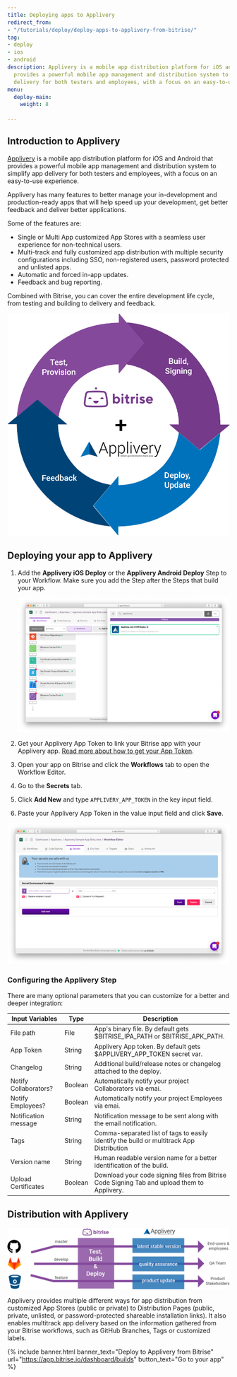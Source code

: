 ```yaml
---
title: Deploying apps to Applivery
redirect_from:
- "/tutorials/deploy/deploy-apps-to-applivery-from-bitrise/"
tag:
- deploy
- ios
- android
description: Applivery is a mobile app distribution platform for iOS and Android that
  provides a powerful mobile app management and distribution system to simplify app
  delivery for both testers and employees, with a focus on an easy-to-use experience.
menu:
  deploy-main:
    weight: 8

---
```

## Introduction to Applivery

[Applivery](https://www.applivery.com) is a mobile app distribution platform for iOS and Android that provides a powerful mobile app management and distribution system to simplify app delivery for both testers and employees, with a focus on an easy-to-use experience.

Applivery has many features to better manage your in-development and production-ready apps that will help speed up your development, get better feedback and deliver better applications.

Some of the features are:

* Single or Multi App customized App Stores with a seamless user experience for non-technical users.
* Multi-track and fully customized app distribution with multiple security configurations including SSO, non-registered users, password protected and unlisted apps.
* Automatic and forced in-app updates.
* Feedback and bug reporting.

Combined with Bitrise, you can cover the entire development life cycle, from testing and building to delivery and feedback.

![App life cycle with Applivery and Bitrise](/img/tutorials/deploy/applivery/fig1.png)

## Deploying your app to Applivery

1. Add the **Applivery iOS Deploy** or the **Applivery Android Deploy** Step to your Workflow. Make sure you add the Step after the Steps that build your app.

	![Applivery Workflow Step](/img/tutorials/deploy/applivery/tutorial1.png)

1. Get your Applivery App Token to link your Bitrise app with your Applivery app.
   [Read more about how to get your App Token](https://www.applivery.com/docs/api/authentication/).
2. Open your app on Bitrise and click the **Workflows** tab to open the Workflow Editor.
3. Go to the **Secrets** tab.
4. Click **Add New** and type `APPLIVERY_APP_TOKEN` in the key input field.
5. Paste your Applivery App Token in the value input field and click **Save**.

![Configuring Applivery App Token](/img/tutorials/deploy/applivery/tutorial2.png)

### Configuring the Applivery Step

There are many optional parameters that you can customize for a better and deeper integration:

| Input Variables | Type | Description |
| --- | --- | --- |
| File path | File | App's binary file. By default gets $BITRISE_IPA_PATH or $BITRISE_APK_PATH. |
| App Token | String | Applivery App token. By default gets $APPLIVERY_APP_TOKEN secret var. |
| Changelog | String | Additional build/release notes or changelog attached to the deploy. |
| Notify Collaborators? | Boolean | Automatically notify your project Collaborators vía emai. |
| Notify Employees? | Boolean | Automatically notify your project Employees vía emai. |
| Notification message | String | Notification message to be sent along with the email notification. |
| Tags | String | Comma-separated list of tags to easily identify the build or multitrack App Distribution |
| Version name | String | Human readable version name for a better identification of the build. |
| Upload Certificates | Boolean | Download your code signing files from Bitrise Code Signing Tab and upload them to Applivery. |

## Distribution with Applivery

![Distribution in Applivery](/img/tutorials/deploy/applivery/fig2.png)

Applivery provides multiple different ways for app distribution from customized App Stores (public or private) to Distribution Pages (public, private, unlisted, or password-protected shareable installation links). It also enables multitrack app delivery based on the information gathered from your Bitrise workflows, such as GitHub Branches, Tags or customized labels.

{% include banner.html banner_text="Deploy to Applivery from Bitrise" url="https://app.bitrise.io/dashboard/builds" button_text="Go to your app" %}
